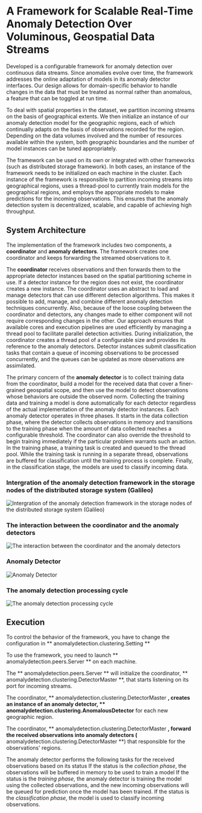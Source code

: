 # A Framework for Scalable Real-Time Anomaly Detection Over Voluminous, Geospatial Data Streams 
Developed is a configurable framework for anomaly detection over continuous data streams. Since anomalies evolve over time, the framework addresses the online adaptation of models in its anomaly detector interfaces. Our design allows for domain-specific behavior to handle changes in the data that must be treated as normal rather than anomalous, a feature that can be toggled at run time. 

To deal with spatial properties in the dataset, we partition incoming streams on the basis of geographical extents. We then initialize an instance of our anomaly detection model for the geographic regions, each of which continually adapts on the basis of observations recorded for the region. Depending on the data volumes involved and the number of resources available within the system, both geographic boundaries and the number of model instances can be tuned appropriately. 

The framework can be used on its own or integrated with other frameworks (such as distributed storage framework). In both cases, an instance of the framework needs to be initialized on each machine in the cluster. Each instance of the framework is responsible to partition incoming streams into geographical regions, uses a thread-pool to currently train models for the geographical regions, and employs the appropriate models to make predictions for the incoming observations. 
This ensures that the anomaly detection system is decentralized, scalable, and capable of achieving high throughput. 

## System Architecture
The implementation of the framework includes two components, a **coordinator** and **anomaly detectors**. The framework creates one coordinator and keeps forwarding the streamed observations to it. 

The **coordinator** receives observations and then forwards them to the appropriate detector instances based on the spatial partitioning scheme in use. If a detector instance for the region does not exist, the coordinator creates a new instance. The coordinator uses an abstract to load and manage detectors that can use different detection algorithms. This makes it possible to add, manage, and combine different anomaly detection techniques concurrently. Also, because of the loose coupling between the coordinator and detectors, any changes made to either component will not require corresponding changes in the other. 
Our approach ensures that available cores and execution pipelines are used efficiently by managing a thread pool to facilitate parallel detection activities. During initialization, the coordinator creates a thread pool of a configurable size and provides its reference to the anomaly detectors. Detector instances submit classification tasks that contain a queue of incoming observations to be processed concurrently, and the queues can be updated as more observations are assimilated.


The primary concern of the **anomaly detector** is to collect training data from the coordinator, build a model for the received data that cover a finer-grained geospatial scope, and then use the model to detect observations whose behaviors are outside the observed norm. Collecting the training data and training a model is done automatically for each detector regardless of the actual implementation of the anomaly detector instances. Each anomaly detector operates in three phases. It starts in the data collection phase, where the detector collects observations in memory and transitions to the training phase when the amount of data collected reaches a configurable threshold. The coordinator can also override the threshold to begin training immediately if the particular problem warrants such an action. In the training phase, a training task is created and queued to the thread pool. While the training task is running in a separate thread, observations are buffered for classification until the training process is complete. Finally, in the classification stage, the models are used to classify incoming data. 

### Intergration of the anomaly detection framework in the storage nodes of the distributed storage system (Galileo)
![Intergration of the anomaly detection framework in the storage nodes of the distributed storage system (Galileo)](https://user-images.githubusercontent.com/40745827/86398672-38dccc80-bc63-11ea-857b-5ba6f1cd0f7d.png)

### The interaction between the coordinator and the anomaly detectors
![The interaction between the coordinator and the anomaly detectors](https://user-images.githubusercontent.com/40745827/86397779-b1db2480-bc61-11ea-8076-32f9aaa20480.png)

### Anomaly Detector
![Anomaly Detector](https://user-images.githubusercontent.com/40745827/86398670-37ab9f80-bc63-11ea-9f43-8ea780f6355e.png)

### The anomaly detection processing cycle
![The anomaly detection processing cycle](https://user-images.githubusercontent.com/40745827/86398678-3a0df980-bc63-11ea-940f-48a8f7931d00.png)


## Execution
To control the behavior of the framework, you have to change the configuration in ** anomalydetection.clustering.Setting **

To use the framework, you need to launch ** anomalydetection.peers.Server ** on each machine.

The ** anomalydetection.peers.Server ** will initialize the coordinator, ** anomalydetection.clustering.DetectorMaster **, that starts listening on its port for incoming streams.

The coordinator,  ** anomalydetection.clustering.DetectorMaster **, creates an instance of an anomaly detector, ** anomalydetection.clustering.AnomalousDetector** for each new geographic region. 

The coordinator,  ** anomalydetection.clustering.DetectorMaster **, forward the received observations into anomaly detectors (** anomalydetection.clustering.DetectorMaster **) that responsible for the observations' regions.

The anomaly detector performs the following tasks for the received observations based on its status
If the status is the *collection phase*, the observations will be buffered in memory to be used to train a model
If the status is the *training phase*, the anomaly detector is training the model using the collected observations, and the new incoming observations will be queued for prediction once the model has been trained.
If the status is the *classification phase*,  the model is used to classify incoming observations.
